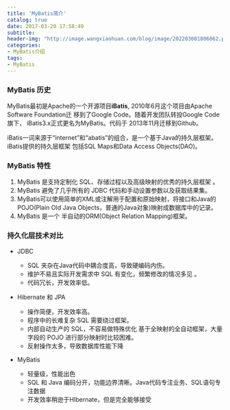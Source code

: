 ```yaml
---
title: 'MyBatis简介'
catalog: true
date: 2017-03-20 17:58:49
subtitle:
header-img: "http://image.wangxiaohuan.com/blog/image/202203081806062.png"
categories:
- MyBatis介绍
tags:
- MyBatis
---
```




### MyBatis 历史

MyBatis最初是Apache的一个开源项目**iBatis**, 2010年6月这个项目由Apache Software Foundation迁 移到了Google Code。随着开发团队转投Google Code旗下， iBatis3.x正式更名为MyBatis。代码于 2013年11月迁移到Github。

iBatis一词来源于“internet”和“abatis”的组合，是一个基于Java的持久层框架。 iBatis提供的持久层框架 包括SQL Maps和Data Access Objects(DAO)。

### MyBatis 特性

1. MyBatis 是支持定制化 SQL、存储过程以及高级映射的优秀的持久层框架 。
2. MyBatis 避免了几乎所有的 JDBC 代码和手动设置参数以及获取结果集。
3. MyBatis可以使用简单的XML或注解用于配置和原始映射，将接口和Java的POJO(Plain Old Java Objects，普通的Java对象)映射成数据库中的记录。
4. MyBatis 是一个 半自动的ORM(Object Relation Mapping)框架。

### 持久化层技术对比

- JDBC
  - SQL 夹杂在Java代码中耦合度高，导致硬编码内伤。
  - 维护不易且实际开发需求中 SQL 有变化，频繁修改的情况多见 。
  - 代码冗长，开发效率低。

- Hibernate 和 JPA
  - 操作简便，开发效率高。
  - 程序中的长难复杂 SQL 需要绕过框架。
  - 内部自动生产的 SQL，不容易做特殊优化 基于全映射的全自动框架，大量字段的 POJO 进行部分映射时比较困难。
  - 反射操作太多，导致数据库性能下降

- MyBatis
  - 轻量级，性能出色
  - SQL 和 Java 编码分开，功能边界清晰。Java代码专注业务、SQL语句专注数据
  - 开发效率稍逊于HIbernate，但是完全能够接受
